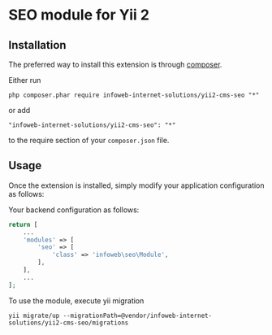 SEO module for Yii 2
========================


Installation
------------

The preferred way to install this extension is through [composer](http://getcomposer.org/download/).

Either run

```
php composer.phar require infoweb-internet-solutions/yii2-cms-seo "*"
```

or add

```
"infoweb-internet-solutions/yii2-cms-seo": "*"
```

to the require section of your `composer.json` file.


Usage
-----

Once the extension is installed, simply modify your application configuration as follows:

Your backend configuration as follows:

```php
return [
    ...
    'modules' => [
        'seo' => [
            'class' => 'infoweb\seo\Module',
        ],
    ],
    ...
];
```

To use the module, execute yii migration
```
yii migrate/up --migrationPath=@vendor/infoweb-internet-solutions/yii2-cms-seo/migrations
```